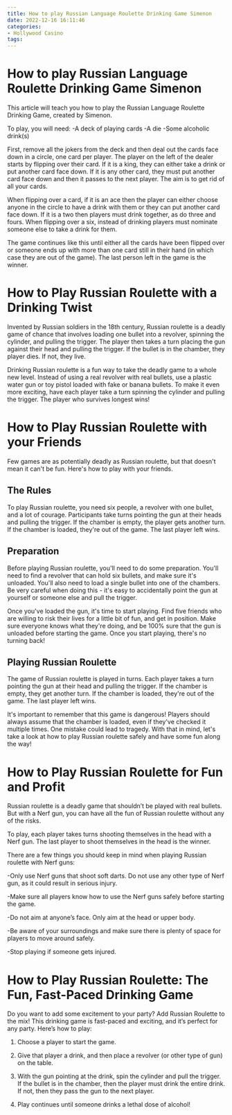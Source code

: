 ```yaml
---
title: How to play Russian Language Roulette Drinking Game Simenon
date: 2022-12-16 16:11:46
categories:
- Hollywood Casino
tags:
---
```



#  How to play Russian Language Roulette Drinking Game Simenon

This article will teach you how to play the Russian Language Roulette Drinking Game, created by Simenon.

To play, you will need: 
-A deck of playing cards
-A die
-Some alcoholic drink(s)

First, remove all the jokers from the deck and then deal out the cards face down in a circle, one card per player. The player on the left of the dealer starts by flipping over their card. If it is a king, they can either take a drink or put another card face down. If it is any other card, they must put another card face down and then it passes to the next player. The aim is to get rid of all your cards.

When flipping over a card, if it is an ace then the player can either choose anyone in the circle to have a drink with them or they can put another card face down. If it is a two then players must drink together, as do three and fours. When flipping over a six, instead of drinking players must nominate someone else to take a drink for them.

The game continues like this until either all the cards have been flipped over or someone ends up with more than one card still in their hand (in which case they are out of the game). The last person left in the game is the winner.

#  How to Play Russian Roulette with a Drinking Twist

Invented by Russian soldiers in the 18th century, Russian roulette is a deadly game of chance that involves loading one bullet into a revolver, spinning the cylinder, and pulling the trigger. The player then takes a turn placing the gun against their head and pulling the trigger. If the bullet is in the chamber, they player dies. If not, they live.

Drinking Russian roulette is a fun way to take the deadly game to a whole new level. Instead of using a real revolver with real bullets, use a plastic water gun or toy pistol loaded with fake or banana bullets. To make it even more exciting, have each player take a turn spinning the cylinder and pulling the trigger. The player who survives longest wins!

#  How to Play Russian Roulette with your Friends

Few games are as potentially deadly as Russian roulette, but that doesn't mean it can't be fun. Here's how to play with your friends.

## The Rules

To play Russian roulette, you need six people, a revolver with one bullet, and a lot of courage. Participants take turns pointing the gun at their heads and pulling the trigger. If the chamber is empty, the player gets another turn. If the chamber is loaded, they're out of the game. The last player left wins.

## Preparation

Before playing Russian roulette, you'll need to do some preparation. You'll need to find a revolver that can hold six bullets, and make sure it's unloaded. You'll also need to load a single bullet into one of the chambers. Be very careful when doing this - it's easy to accidentally point the gun at yourself or someone else and pull the trigger.

Once you've loaded the gun, it's time to start playing. Find five friends who are willing to risk their lives for a little bit of fun, and get in position. Make sure everyone knows what they're doing, and be 100% sure that the gun is unloaded before starting the game. Once you start playing, there's no turning back!

## Playing Russian Roulette

The game of Russian roulette is played in turns. Each player takes a turn pointing the gun at their head and pulling the trigger. If the chamber is empty, they get another turn. If the chamber is loaded, they're out of the game. The last player left wins.

It's important to remember that this game is dangerous! Players should always assume that the chamber is loaded, even if they've checked it multiple times. One mistake could lead to tragedy. With that in mind, let's take a look at how to play Russian roulette safely and have some fun along the way!

#  How to Play Russian Roulette for Fun and Profit

Russian roulette is a deadly game that shouldn’t be played with real bullets. But with a Nerf gun, you can have all the fun of Russian roulette without any of the risks.

To play, each player takes turns shooting themselves in the head with a Nerf gun. The last player to shoot themselves in the head is the winner.

There are a few things you should keep in mind when playing Russian roulette with Nerf guns:

-Only use Nerf guns that shoot soft darts. Do not use any other type of Nerf gun, as it could result in serious injury.

-Make sure all players know how to use the Nerf guns safely before starting the game.

-Do not aim at anyone’s face. Only aim at the head or upper body.

-Be aware of your surroundings and make sure there is plenty of space for players to move around safely.

-Stop playing if someone gets injured.

#  How to Play Russian Roulette: The Fun, Fast-Paced Drinking Game

Do you want to add some excitement to your party? Add Russian Roulette to the mix! This drinking game is fast-paced and exciting, and it’s perfect for any party. Here’s how to play:

1. Choose a player to start the game.

2. Give that player a drink, and then place a revolver (or other type of gun) on the table.

3. With the gun pointing at the drink, spin the cylinder and pull the trigger. If the bullet is in the chamber, then the player must drink the entire drink. If not, then they pass the gun to the next player.

4. Play continues until someone drinks a lethal dose of alcohol!
